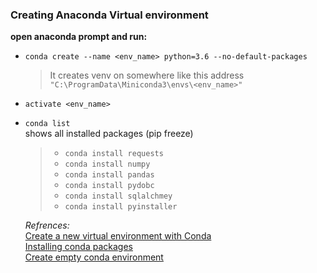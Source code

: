 
### Creating Anaconda Virtual environment ###
**open anaconda prompt and run:**
- `conda create --name <env_name> python=3.6 --no-default-packages`
  > It creates venv on somewhere like this address `"C:\ProgramData\Miniconda3\envs\<env_name>"`
- `activate <env_name>`  
- `conda list`  
		  shows all installed packages (pip freeze)
  >- `conda install requests`  
  >- `conda install numpy` 
  >-	`conda install pandas`  
  >-	`conda install pydobc`  
  >-	`conda install sqlalchmey`  
  >-	`conda install pyinstaller` 
  
  *Refrences:*  
  [Create a new virtual environment with Conda](https://pythonforundergradengineers.com/new-virtual-environment-with-conda.html)   
  [Installing conda packages](https://docs.anaconda.com/anaconda/user-guide/tasks/install-packages/)   
  [Create empty conda environment](https://stackoverflow.com/questions/35860436/create-empty-conda-environment) 
